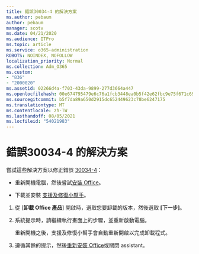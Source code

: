 ```yaml
---
title: 錯誤30034-4 的解決方案
ms.author: pebaum
author: pebaum
manager: scotv
ms.date: 04/21/2020
ms.audience: ITPro
ms.topic: article
ms.service: o365-administration
ROBOTS: NOINDEX, NOFOLLOW
localization_priority: Normal
ms.collection: Adm_O365
ms.custom:
- "836"
- "2000020"
ms.assetid: 02266d4a-f703-43da-9899-277d3664a447
ms.openlocfilehash: 00e674795479e6c76a1fcb3448ea0b5f42e62fbc9e75f671c69f7bf74e0207b5
ms.sourcegitcommit: b5f7da89a650d2915dc652449623c78be6247175
ms.translationtype: MT
ms.contentlocale: zh-TW
ms.lasthandoff: 08/05/2021
ms.locfileid: "54021983"
---
```

# <a name="solutions-for-error-30034-4"></a>錯誤30034-4 的解決方案

嘗試這些解決方案以修正錯誤 [30034-4](https://support.office.com/article/d5df89a9-0507-4b4c-92f9-22f457e630aa?wt.mc_id=Alchemy_ClientDIA)：
  
- 重新開機電腦，然後嘗試[安裝 Office](https://portal.office.com/OLS/MySoftware.aspx)。

- 下載並安裝 [支援及修復小幫手](https://aka.ms/SARA-OfficeUninstall-Alchemy)。

1. 從 [**卸載 Office 產品**] 開啟時，選取您要卸載的版本，然後選取 **[下一步]**。

2. 系統提示時，請繼續執行畫面上的步驟，並重新啟動電腦。

    重新開機之後，支援及修復小幫手會自動重新開啟以完成卸載程式。

3. 遵循其餘的提示，然後[重新安裝 Office](https://portal.office.com/OLS/MySoftware.aspx)或關閉 assistant。
